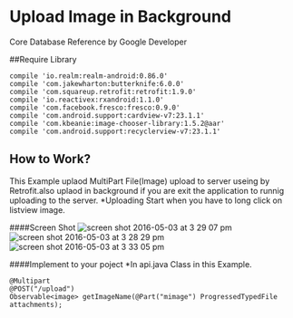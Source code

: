 # Upload Image in Background
Core Database Reference by Google Developer

##Require Library

    compile 'io.realm:realm-android:0.86.0'
    compile 'com.jakewharton:butterknife:6.0.0'
    compile 'com.squareup.retrofit:retrofit:1.9.0'
    compile 'io.reactivex:rxandroid:1.1.0'
    compile 'com.facebook.fresco:fresco:0.9.0'
    compile 'com.android.support:cardview-v7:23.1.1'
    compile 'com.kbeanie:image-chooser-library:1.5.2@aar'
    compile 'com.android.support:recyclerview-v7:23.1.1'
    
## How to Work?
This Example uplaod MultiPart File(Image) upload to server useing by Retrofit.also uplaod in background if you are exit the application to runnig uploading to the server.
*Uploading Start when you have to long click on listview image.

####Screen Shot
![screen shot 2016-05-03 at 3 29 07 pm](https://cloud.githubusercontent.com/assets/13134958/14980062/e9e4653a-1143-11e6-8ef2-dbc4db836e93.png)
![screen shot 2016-05-03 at 3 28 29 pm](https://cloud.githubusercontent.com/assets/13134958/14980063/e9e80ab4-1143-11e6-8d75-d163e5470f4e.png)
![screen shot 2016-05-03 at 3 33 05 pm](https://cloud.githubusercontent.com/assets/13134958/14980152/7ae3f8d4-1144-11e6-9b3e-3fea3e48bce7.png)

####Implement to your poject
    *In api.java Class in this Example.
    
    @Multipart
    @POST("/upload")
    Observable<image> getImageName(@Part("mimage") ProgressedTypedFile attachments);

